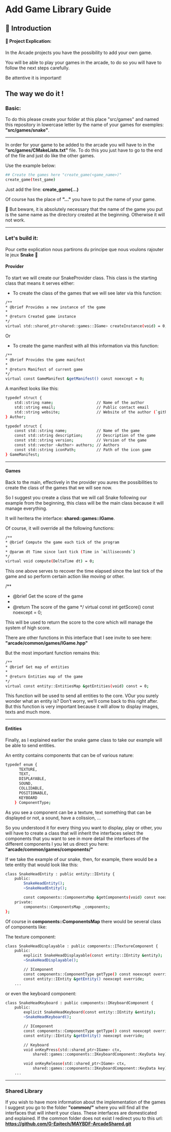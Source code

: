 # Add Game Library Guide
## :notebook_with_decorative_cover: Introduction
#### :briefcase: Project Explication:

In the Arcade projects you have the possibility to add your own game.

You will be able to play your games in the arcade, to do so you will have to
follow the next steps carefully.

Be attentive it is important!

## The way we do it !

### Basic:

To do this please create your folder at this place "src/games" and named
this repository in lowercase letter by the name of your games for exemples: **"src/games/snake"**.

------------

In order for your game to be added to the arcade you will have to in the **"src/games/CMakeLists.txt"** file.
To do this you just have to go to the end of the file and just do like the other games.

Use the example below:

```bash
## Create the games here "create_game(<game_name>)"
create_game(test_game)
```

Just add the line:
**create_game(...)**

Of course has the place of **"..."** you have to put the name of your game.

:construction: But beware, it is absolutely necessary that the name of the game you put
is the same name as the directory created at the beginning. Otherwise it will not work.

------------

### Let's build it:

Pour cette explication nous partirons du principe que nous voulons rajouter le jeux **Snake** :snake:

#### Provider

To start we will create our SnakeProvider class.
This class is the starting class that means it serves either:

- To create the class of the games that we will see later via this function:

```bash
/**
* @brief Provides a new instance of the game
*
* @return Created game instance
*/
virtual std::shared_ptr<shared::games::IGame> createInstance(void) = 0;
```

Or

- To create the game manifest with all this information via this function:

```bash
/**
* @brief Provides the game manifest
*
* @return Manifest of current game
*/
virtual const GameManifest &getManifest() const noexcept = 0;
```

A manifest looks like this:

```bash
typedef struct {
    std::string name;                   // Name of the author
    std::string email;                  // Public contact email
    std::string website;                // Website of the author (`github`, `gitlab`, etc.)
} Author;

typedef struct {
    const std::string name;             // Name of the game
    const std::string description;      // Description of the game
    const std::string version;          // Version of the game
    const std::vector <Author> authors; // Authors
    const std::string iconPath;         // Path of the icon game
} GameManifest;
```

------------

#### Games

Back to the main, effectively in the provider you aures the possibilities to create
the class of the games that we will see now.

So I suggest you create a class that we will call Snake following our example from the beginning,
this class will be the main class because it will manage everything.

It will heritera the interface: **shared::games::IGame**.

Of course, it will override all the following functions:

```bash
/**
* @brief Compute the game each tick of the program
*
* @param dt Time since last tick (Time in `milliseconds`)
*/
virtual void compute(DeltaTime dt) = 0;
```

This one above serves to recover the time elapsed since the last tick of the game and
so perform certain action like moving or other.

/**
* @brief Get the score of the game
*
* @return The score of the game
*/
virtual const int getScore() const noexcept = 0;

This will be used to return the score to the core which will manage the system of high score.

There are other functions in this interface that I see invite to see here: **"arcade/common/games/IGame.hpp"**

But the most important function remains this:

```bash
/**
* @brief Get map of entities
*
* @return Entities map of the game
*/
virtual const entity::EntitiesMap &getEntities(void) const = 0;
```

This function will be used to send all entities to the core. VOur you surely wonder what an entity is?
Don’t worry, we’ll come back to this right after. But this function is very important because it will allow
to display images, texts and much more.

------------

#### Entities

Finally, as I explained earlier the snake game class to take our example will be able to send entities.

An entity contains components that can be of various nature:

```bash
typedef enum {
      TEXTURE,
      TEXT,
      DISPLAYABLE,
      SOUND,
      COLLIDABLE,
      POSITIONABLE,
      KEYBOARD
    } ComponentType;
```

As you see a component can be a texture, text something that can be displayed or not,
a sound, have a colission, ...

So you understood it for every thing you want to display, play or other,
you will have to create a class that will inherit the interfaces select the components that
you want to see in more detail the interfaces of the different components I you
let us direct you here: **"arcade/common/games/components/"**

If we take the example of our snake, then, for example, there would be a tete entity that would look like this:

```bash
class SnakeHeadEntity : public entity::IEntity {
    public:
        SnakeHeadEntity();
        ~SnakeHeadEntity();

        const components::ComponentsMap &getComponents(void) const noexcept override;
    private:
        components::ComponentsMap _components;
};
```
Of course in **components::ComponentsMap** there would be several class of components like:

The texture component:

```bash
class SnakeHeadDisplayable : public components::ITextureComponent {
    public:
        explicit SnakeHeadDisplayable(const entity::IEntity &entity);
        ~SnakeHeadDisplayable();

        // IComponent
        const components::ComponentType getType() const noexcept override;
        const entity::IEntity &getEntity() noexcept override;
    ...
```
or even the keyboard component:

```bash
class SnakeHeadKeyboard : public components::IKeyboardComponent {
    public:
        explicit SnakeHeadKeyboard(const entity::IEntity &entity);
        ~SnakeHeadKeyboard();

        // IComponent
        const components::ComponentType getType() const noexcept override;
        const entity::IEntity &getEntity() noexcept override;

        // Keyboard
        void onKeyPress(std::shared_ptr<IGame> ctx,
            shared::games::components::IKeyboardComponent::KeyData key) override;

        void onKeyRelease(std::shared_ptr<IGame> ctx,
            shared::games::components::IKeyboardComponent::KeyData key) override;
    ...
```

------------


### Shared Library

If you wish to have more information about the implementation of the games I suggest you go to the folder
**"common/"** where you will find all the interfaces that will inherit your class. These interfaces are domesticated and explained.
If the common folder does not exist I redirect you to this url: **https://github.com/G-Epitech/MAYBDF-ArcadeShared.git**

